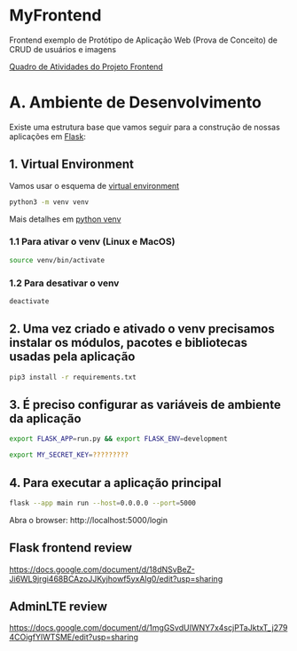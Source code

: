 # MyFrontend

Frontend exemplo de Protótipo de Aplicação Web (Prova de Conceito) de CRUD de usuários e imagens

[Quadro de Atividades do Projeto Frontend](http://TBD)

# A. Ambiente de Desenvolvimento

Existe uma estrutura base que vamos seguir para a construção de nossas aplicações em [Flask](https://flask.palletsprojects.com): 

## 1. Virtual Environment

Vamos usar o esquema de [virtual environment](https://docs.python.org/3/library/venv.html)

```bash
python3 -m venv venv
```

Mais detalhes em [python venv](https://packaging.python.org/en/latest/guides/installing-using-pip-and-virtual-environments/#creating-a-virtual-environment)

### 1.1 Para ativar o venv (Linux e MacOS)

```bash
source venv/bin/activate
```

### 1.2 Para desativar o venv 

```bash
deactivate
```

## 2. Uma vez criado e ativado o venv precisamos instalar os módulos, pacotes e bibliotecas usadas pela aplicação

```bash
pip3 install -r requirements.txt
```

## 3. É preciso configurar as variáveis de ambiente da aplicação

```bash
export FLASK_APP=run.py && export FLASK_ENV=development
```
```bash
export MY_SECRET_KEY=?????????
```

## 4. Para executar a aplicação principal

```bash
flask --app main run --host=0.0.0.0 --port=5000
```

Abra o browser: http://localhost:5000/login

## Flask frontend review

https://docs.google.com/document/d/18dNSvBeZ-Ji6WL9jrgi468BCAzoJJKyjhowf5yxAlg0/edit?usp=sharing

## AdminLTE review

https://docs.google.com/document/d/1mgGSvdUIWNY7x4scjPTaJktxT_j2794COigfYlWTSME/edit?usp=sharing
